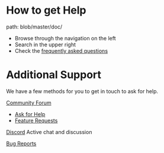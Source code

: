 # How to get Help
path: blob/master/doc/

* Browse through the navigation on the left
* Search in the upper right
* Check the [frequently asked questions](FAQ.md)

# Additional Support

We have a few methods for you to get in touch to ask for help.

[Community Forum](https://community.librenms.org)
  - [Ask for Help](https://community.librenms.org/c/help)
  - [Feature Requests](https://community.librenms.org/c/feature-requests?order=op_likes&status=open)

[Discord](https://t.libren.ms/discord) Active chat and discussion

[Bug Reports](https://community.librenms.org/c/help)



